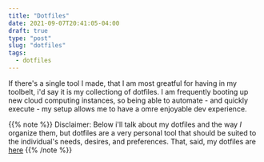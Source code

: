 ```yaml
---
title: "Dotfiles"
date: 2021-09-07T20:41:05-04:00
draft: true
type: "post"
slug: "dotfiles"
tags:
  - dotfiles
---
```


If there's a single tool I made, that I am most greatful for having in my toolbelt, i'd say it is my collectiong of dotfiles. I am frequently booting up new cloud computing instances, so being able to automate - and quickly execute - my setup allows me to have a omre enjoyable dev experience.

{{% note %}}
Disclaimer: Below i'll talk about my dotfiles and the way _I_ organize them, but dotfiles are a very personal tool that should be suited to the individual's needs, desires, and preferences. That, said, my dotfiles are [here](https://github.com/chris-s-friedman/dotfiles)
{{% /note %}}
